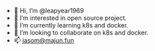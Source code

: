 - 👋 Hi, I’m @leapyear1969
- 👀 I’m interested in open source project.
- 🌱 I’m currently learning k8s and docker.
- 💞️ I’m looking to collaborate on k8s and docker.
- 📫 jasom@majun.fun

<!---
leapyear1969/leapyear1969 is a ✨ special ✨ repository because its `README.md` (this file) appears on your GitHub profile.
You can click the Preview link to take a look at your changes.
--->
